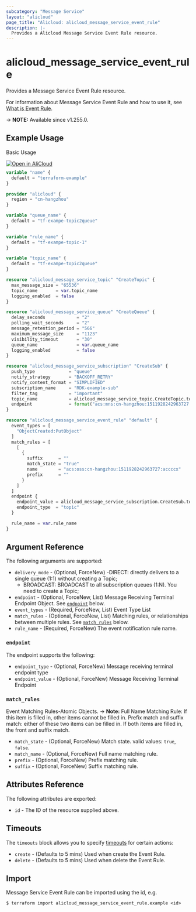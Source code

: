 ```yaml
---
subcategory: "Message Service"
layout: "alicloud"
page_title: "Alicloud: alicloud_message_service_event_rule"
description: |-
  Provides a Alicloud Message Service Event Rule resource.
---
```


# alicloud_message_service_event_rule

Provides a Message Service Event Rule resource.



For information about Message Service Event Rule and how to use it, see [What is Event Rule](https://next.api.alibabacloud.com/document/Mns-open/2022-01-19/CreateEventRule).

-> **NOTE:** Available since v1.255.0.

## Example Usage

Basic Usage

<div style="display: block;margin-bottom: 40px;"><div class="oics-button" style="float: right;position: absolute;margin-bottom: 10px;">
  <a href="https://api.aliyun.com/terraform?resource=alicloud_message_service_event_rule&exampleId=cc3e6632-2b29-7c57-b8d9-af824dba9a789f446f0f&activeTab=example&spm=docs.r.message_service_event_rule.0.cc3e66322b&intl_lang=EN_US" target="_blank">
    <img alt="Open in AliCloud" src="https://img.alicdn.com/imgextra/i1/O1CN01hjjqXv1uYUlY56FyX_!!6000000006049-55-tps-254-36.svg" style="max-height: 44px; max-width: 100%;">
  </a>
</div></div>

```terraform
variable "name" {
  default = "terraform-example"
}

provider "alicloud" {
  region = "cn-hangzhou"
}

variable "queue_name" {
  default = "tf-exampe-topic2queue"
}

variable "rule_name" {
  default = "tf-exampe-topic-1"
}

variable "topic_name" {
  default = "tf-exampe-topic2queue"
}

resource "alicloud_message_service_topic" "CreateTopic" {
  max_message_size = "65536"
  topic_name       = var.topic_name
  logging_enabled  = false
}

resource "alicloud_message_service_queue" "CreateQueue" {
  delay_seconds            = "2"
  polling_wait_seconds     = "2"
  message_retention_period = "566"
  maximum_message_size     = "1123"
  visibility_timeout       = "30"
  queue_name               = var.queue_name
  logging_enabled          = false
}

resource "alicloud_message_service_subscription" "CreateSub" {
  push_type             = "queue"
  notify_strategy       = "BACKOFF_RETRY"
  notify_content_format = "SIMPLIFIED"
  subscription_name     = "RDK-example-sub"
  filter_tag            = "important"
  topic_name            = alicloud_message_service_topic.CreateTopic.topic_name
  endpoint              = format("acs:mns:cn-hangzhou:1511928242963727:/queues/%s", alicloud_message_service_queue.CreateQueue.id)
}

resource "alicloud_message_service_event_rule" "default" {
  event_types = [
    "ObjectCreated:PutObject"
  ]
  match_rules = [
    [
      {
        suffix      = ""
        match_state = "true"
        name        = "acs:oss:cn-hangzhou:1511928242963727:accccx"
        prefix      = ""
      }
    ]
  ]
  endpoint {
    endpoint_value = alicloud_message_service_subscription.CreateSub.topic_name
    endpoint_type  = "topic"
  }

  rule_name = var.rule_name
}
```

## Argument Reference

The following arguments are supported:
* `delivery_mode` - (Optional, ForceNew) -DIRECT: directly delivers to a single queue (1:1) without creating a Topic;
  - BROADCAST: BROADCAST to all subscription queues (1:N). You need to create a Topic;
* `endpoint` - (Optional, ForceNew, List) Message Receiving Terminal Endpoint Object. See [`endpoint`](#endpoint) below.
* `event_types` - (Required, ForceNew, List) Event Type List
* `match_rules` - (Optional, ForceNew, List) Matching rules, or relationships between multiple rules. See [`match_rules`](#match_rules) below.
* `rule_name` - (Required, ForceNew) The event notification rule name.

### `endpoint`

The endpoint supports the following:
* `endpoint_type` - (Optional, ForceNew) Message receiving terminal endpoint type
* `endpoint_value` - (Optional, ForceNew) Message Receiving Terminal Endpoint

### `match_rules`

Event Matching Rules-Atomic Objects.
-> **Note:** Full Name Matching Rule: If this item is filled in, other items cannot be filled in.
Prefix match and suffix match: either of these two items can be filled in. If both items are filled in, the front and suffix match.

* `match_state` - (Optional, ForceNew)  Match state. valid values: `true`, `false`.
* `match_name` - (Optional, ForceNew) Full name matching rule.
* `prefix` - (Optional, ForceNew) Prefix matching rule.
* `suffix` - (Optional, ForceNew) Suffix matching rule.

## Attributes Reference

The following attributes are exported:
* `id` - The ID of the resource supplied above.

## Timeouts

The `timeouts` block allows you to specify [timeouts](https://developer.hashicorp.com/terraform/language/resources/syntax#operation-timeouts) for certain actions:
* `create` - (Defaults to 5 mins) Used when create the Event Rule.
* `delete` - (Defaults to 5 mins) Used when delete the Event Rule.

## Import

Message Service Event Rule can be imported using the id, e.g.

```shell
$ terraform import alicloud_message_service_event_rule.example <id>
```